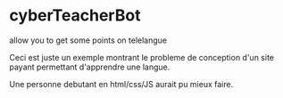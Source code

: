 # cyberTeacherBot
allow you to get some points on telelangue

Ceci est juste un exemple montrant le probleme de conception d'un site payant permettant d'apprendre une langue.

Une personne debutant en html/css/JS aurait pu mieux faire.
